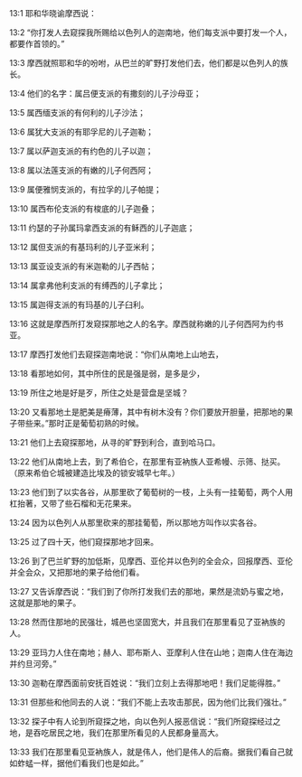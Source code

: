 <a id="1"></a>13:1  耶和华晓谕摩西说：  

<a id="2"></a>13:2  “你打发人去窥探我所赐给以色列人的迦南地，他们每支派中要打发一个人，都要作首领的。”  

<a id="3"></a>13:3  摩西就照耶和华的吩咐，从巴兰的旷野打发他们去，他们都是以色列人的族长。  

<a id="4"></a>13:4  他们的名字：属吕便支派的有撒刻的儿子沙母亚；  

<a id="5"></a>13:5  属西缅支派的有何利的儿子沙法；  

<a id="6"></a>13:6  属犹大支派的有耶孚尼的儿子迦勒；  

<a id="7"></a>13:7  属以萨迦支派的有约色的儿子以迦；  

<a id="8"></a>13:8  属以法莲支派的有嫩的儿子何西阿；　  

<a id="9"></a>13:9  属便雅悯支派的，有拉孚的儿子帕提；  

<a id="10"></a>13:10  属西布伦支派的有梭底的儿子迦叠；  

<a id="11"></a>13:11  约瑟的子孙属玛拿西支派的有稣西的儿子迦底；　  

<a id="12"></a>13:12  属但支派的有基玛利的儿子亚米利；  

<a id="13"></a>13:13  属亚设支派的有米迦勒的儿子西帖；  

<a id="14"></a>13:14  属拿弗他利支派的有缚西的儿子拿比；  

<a id="15"></a>13:15  属迦得支派的有玛基的儿子臼利。  

<a id="16"></a>13:16  这就是摩西所打发窥探那地之人的名字。摩西就称嫩的儿子何西阿为约书亚。  

<a id="17"></a>13:17  摩西打发他们去窥探迦南地说：“你们从南地上山地去，  

<a id="18"></a>13:18  看那地如何，其中所住的民是强是弱，是多是少，  

<a id="19"></a>13:19  所住之地是好是歹，所住之处是营盘是坚城？  

<a id="20"></a>13:20  又看那地土是肥美是瘠薄，其中有树木没有？你们要放开胆量，把那地的果子带些来。”那时正是葡萄初熟的时候。  

<a id="21"></a>13:21  他们上去窥探那地，从寻的旷野到利合，直到哈马口。　  

<a id="22"></a>13:22  他们从南地上去，到了希伯仑，在那里有亚衲族人亚希幔、示筛、挞买。（原来希伯仑城被建造比埃及的锁安城早七年。）  

<a id="23"></a>13:23  他们到了以实各谷，从那里砍了葡萄树的一枝，上头有一挂葡萄，两个人用杠抬著，又带了些石榴和无花果来。  

<a id="24"></a>13:24  因为以色列人从那里砍来的那挂葡萄，所以那地方叫作以实各谷。  

<a id="25"></a>13:25  过了四十天，他们窥探那地才回来。  

<a id="26"></a>13:26  到了巴兰旷野的加低斯，见摩西、亚伦并以色列的全会众，回报摩西、亚伦并全会众，又把那地的果子给他们看。  

<a id="27"></a>13:27  又告诉摩西说：“我们到了你所打发我们去的那地，果然是流奶与蜜之地，这就是那地的果子。  

<a id="28"></a>13:28  然而住那地的民强壮，城邑也坚固宽大，并且我们在那里看见了亚衲族的人。  

<a id="29"></a>13:29  亚玛力人住在南地；赫人、耶布斯人、亚摩利人住在山地；迦南人住在海边并约旦河旁。”  

<a id="30"></a>13:30  迦勒在摩西面前安抚百姓说：“我们立刻上去得那地吧！我们足能得胜。”  

<a id="31"></a>13:31  但那些和他同去的人说：“我们不能上去攻击那民，因为他们比我们强壮。”  

<a id="32"></a>13:32  探子中有人论到所窥探之地，向以色列人报恶信说：“我们所窥探经过之地，是吞吃居民之地，我们在那里所看见的人民都身量高大。  

<a id="33"></a>13:33  我们在那里看见亚衲族人，就是伟人，他们是伟人的后裔。据我们看自己就如蚱蜢一样，据他们看我们也是如此。”  
